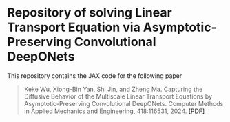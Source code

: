 # Repository of solving Linear Transport Equation via Asymptotic-Preserving Convolutional DeepONets

This repository contains the JAX code for the following paper

> Keke Wu, Xiong-Bin Yan, Shi Jin, and Zheng Ma. Capturing the Diffusive Behavior of the Multiscale Linear Transport Equations by Asymptotic-Preserving Convolutional DeepONets. Computer Methods in Applied Mechanics and Engineering, 418:116531, 2024. [[PDF]](https://www.sciencedirect.com/science/article/pii/S0045782523006552)  
